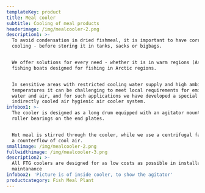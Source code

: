 ```yaml
---
templateKey: product
title: Meal cooler
subtitle: Cooling of meal products
headerimage: /img/mealcooler-2.png
description1: >-
  To avoid condensation in dried fishmeal, it is important to have correct
  cooling - before storing it in tanks, sacks or bigbags.


  We offer solutions for every need - whether it is in warm regions (Asia) or on
  fishing boats designed for fishing in Arctic regions.


  In sensitive areas with restricted cooling water supply and high ambient
  temperatures it can be challenging to meet local requirements for emissions to
  water and air, and for such applications we have developed a special
  indirectly cooled air hygienic air cooler system.
infobox1: >-
  The cooler is designed as a long drum equipped with an agitator mounted in
  roller bearings on the end plates. 


  Hot meal is stirred through the cooler, while we use a centrifugal fan to draw
  a counterflow of cool air.
smallimage: /img/mealcooler-2.png
fullwidthimage: /img/mealcooler-3.png
description2: >-
  All FTG coolers are designed for as low costs as possible in installation and
  maintanance
infobox2: 'Picture is of inside cooler, to show the agitator'
productcategory: Fish Meal Plant
---
```


